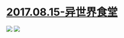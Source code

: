 # [2017.08.15-异世界食堂](http://bangumi.bilibili.com/anime/6310)
![](https://bilicoverimg.github.io/2017/2017.08.15-异世界食堂.jpg)
![](https://bilicover2017.github.io/2017.08.15.jpg)
